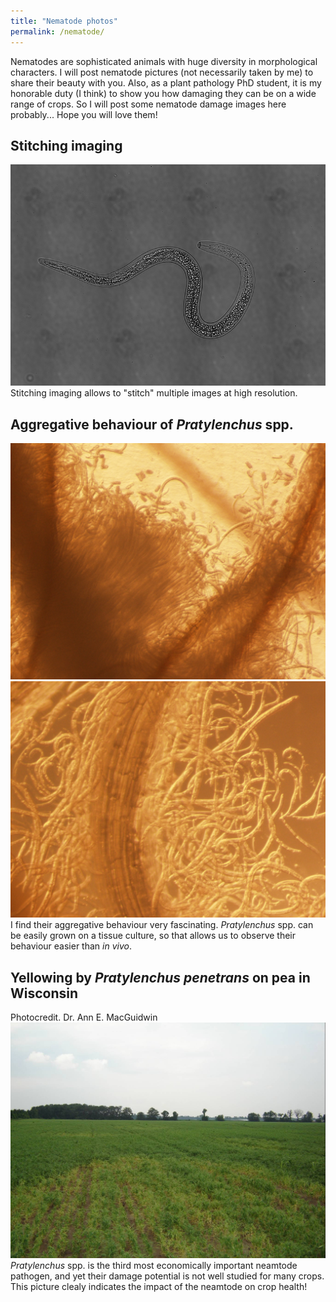 ```yaml
---
title: "Nematode photos"
permalink: /nematode/
---
```

Nematodes are sophisticated animals with huge diversity in morphological characters. 
I will post nematode pictures (not necessarily taken by me) to share their beauty with you. 
Also, as a plant pathology PhD student, it is my honorable duty (I think) to show you how damaging they can be on a wide range of crops. So I will post some nematode damage images here probably...
Hope you will love them!

## Stitching imaging 
![](../rln734_stiching.png)
Stitching imaging allows to "stitch" multiple images at high resolution. 

## Aggregative behaviour of *Pratylenchus* spp. 
![](../nema_aggregation1.jpg)
![](../nema_aggregation2.jpg)
I find their aggregative behaviour very fascinating. 
*Pratylenchus* spp. can be easily grown on a tissue culture, so that allows us to observe their behaviour easier than *in vivo*.

## Yellowing by *Pratylenchus penetrans* on pea in Wisconsin
Photocredit. Dr. Ann E. MacGuidwin
![](../pea_RlnDamage.jpg)
*Pratylenchus* spp. is the third most economically important neamtode pathogen, and yet their damage potential is not well studied for many crops. This picture clealy indicates the impact of the neamtode on crop health!



